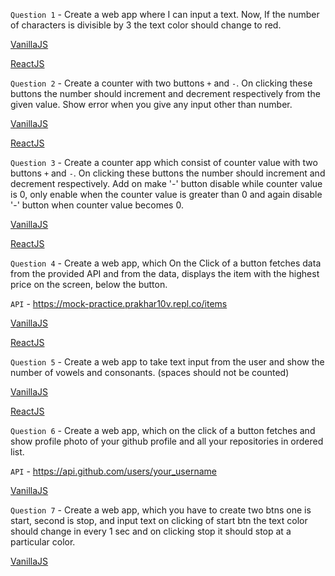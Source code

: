 `Question 1` - Create a web app where I can input a text. Now, If the number of characters is divisible by 3 the text color should change to red.

[VanillaJS](https://replit.com/@aman11s/q1#index.html)

[ReactJS](https://codesandbox.io/s/q1-i163n)

`Question 2` - Create a counter with two buttons `+` and `-`. On clicking these buttons the number should increment and decrement respectively from the given value. Show error when you give any input other than number.

[VanillaJS](https://replit.com/@aman11s/q2#script.js)

[ReactJS](https://codesandbox.io/s/q2-mofxb?file=/src/App.js)

`Question 3` - Create a counter app which consist of counter value with two buttons `+` and `-`. On clicking these buttons the number should increment and decrement respectively. 
Add on make '-' button disable while counter value is 0, only enable when the counter value is greater than 0 and again disable '-' button when counter value becomes 0.

[VanillaJS](https://replit.com/@MahendraChauhan/counter-app#index.html)

[ReactJS](https://codesandbox.io/s/mq03-t6hjx)

`Question 4` - Create a web app, which On the Click of a button fetches data from the provided API and from the data, displays the item with the highest price on the screen, below the button.

`API` - https://mock-practice.prakhar10v.repl.co/items

[VanillaJS](https://replit.com/@aman11s/Extended-Question#index.html)

[ReactJS](https://codesandbox.io/s/prakhar-extended-question-0w5sm?file=/src/App.js)

`Question 5` - Create a web app to take text input from the user and show the number of vowels and consonants. (spaces should not be counted)

[VanillaJS](https://replit.com/@aman11s/q5#index.html)

[ReactJS](https://codesandbox.io/s/q5-cz4s2?file=/src/App.js)

`Question 6` - Create a web app, which on the click of a button fetches and show profile photo of your github profile and all your repositories in ordered list.

`API` - https://api.github.com/users/your_username

[VanillaJS](https://replit.com/@jsuryakt/MixedProfitableParameters)

`Question 7` - Create a web app, which you have to create two btns one is start, second is stop, and input text on clicking of start btn the text color should change in every 1 sec and on clicking stop it should stop at a particular color.

[VanillaJS](https://replit.com/@MahendraChauhan/diwali-lights#index.html)
